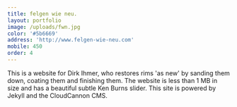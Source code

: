 ```yaml
---
title: felgen wie neu.
layout: portfolio
image: /uploads/fwn.jpg
color: '#5b6669'
address: 'http://www.felgen-wie-neu.com'
mobile: 450
order: 4
---
```



This is a website for Dirk Ihmer, who restores rims 'as new' by sanding them down, coating them and finishing them. The website is less than 1 MB in size and has a beautiful subtle Ken Burns slider. This site is powered by Jekyll and the CloudCannon CMS.